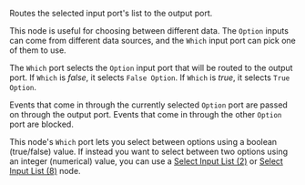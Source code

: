 Routes the selected input port's list to the output port.

This node is useful for choosing between different data. The `Option` inputs can come from different data sources, and the `Which` input port can pick one of them to use.

The `Which` port selects the `Option` input port that will be routed to the output port. If `Which` is <i>false</i>, it selects `False Option`. If `Which` is <i>true</i>, it selects `True Option`.

Events that come in through the currently selected `Option` port are passed on through the output port. Events that come in through the other `Option` port are blocked.

This node's `Which` port lets you select between options using a boolean (true/false) value. If instead you want to select between two options using an integer (numerical) value, you can use a [Select Input List (2)](vuo-node://vuo.select.in.list.2) or [Select Input List (8)](vuo-node://vuo.select.in.list.8) node.
